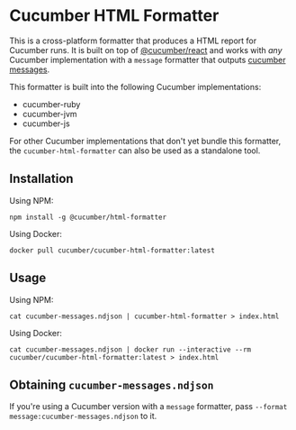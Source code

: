 # Cucumber HTML Formatter

This is a cross-platform formatter that produces a HTML report for Cucumber runs.
It is built on top of [@cucumber/react](https://github.com/cucumber/cucumber-react) and works with *any*
Cucumber implementation with a `message` formatter that outputs [cucumber messages](../messages).

This formatter is built into the following Cucumber implementations:

* cucumber-ruby
* cucumber-jvm
* cucumber-js

For other Cucumber implementations that don't yet bundle this formatter, the `cucumber-html-formatter` can also be used as a standalone tool.

## Installation

Using NPM:

    npm install -g @cucumber/html-formatter

Using Docker:

    docker pull cucumber/cucumber-html-formatter:latest

## Usage

Using NPM:

    cat cucumber-messages.ndjson | cucumber-html-formatter > index.html

Using Docker:

    cat cucumber-messages.ndjson | docker run --interactive --rm cucumber/cucumber-html-formatter:latest > index.html

## Obtaining `cucumber-messages.ndjson`

If you're using a Cucumber version with a `message` formatter, pass `--format message:cucumber-messages.ndjson` to it.
